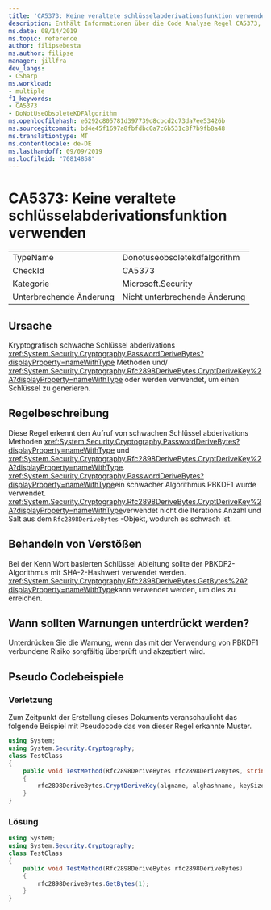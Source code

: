 ```yaml
---
title: 'CA5373: Keine veraltete schlüsselabderivationsfunktion verwenden'
description: Enthält Informationen über die Code Analyse Regel CA5373, einschließlich der Gründe, der Behebung von Verstößen und der Zeit, zu der Sie unterdrückt werden soll.
ms.date: 08/14/2019
ms.topic: reference
author: filipsebesta
ms.author: filipse
manager: jillfra
dev_langs:
- CSharp
ms.workload:
- multiple
f1_keywords:
- CA5373
- DoNotUseObsoleteKDFAlgorithm
ms.openlocfilehash: e6292c805781d397739d8cbcd2c73da7ee53426b
ms.sourcegitcommit: bd4e45f1697a8fbfdbc0a7c6b531c8f7b9fb8a48
ms.translationtype: MT
ms.contentlocale: de-DE
ms.lasthandoff: 09/09/2019
ms.locfileid: "70814858"
---
```

# <a name="ca5373-do-not-use-obsolete-key-derivation-function"></a>CA5373: Keine veraltete schlüsselabderivationsfunktion verwenden

|||
|-|-|
|TypeName|Donotuseobsoletekdfalgorithm|
|CheckId|CA5373|
|Kategorie|Microsoft.Security|
|Unterbrechende Änderung|Nicht unterbrechende Änderung|

## <a name="cause"></a>Ursache

Kryptografisch schwache Schlüssel abderivations <xref:System.Security.Cryptography.PasswordDeriveBytes?displayProperty=nameWithType> Methoden und/ <xref:System.Security.Cryptography.Rfc2898DeriveBytes.CryptDeriveKey%2A?displayProperty=nameWithType> oder werden verwendet, um einen Schlüssel zu generieren.

## <a name="rule-description"></a>Regelbeschreibung

Diese Regel erkennt den Aufruf von schwachen Schlüssel abderivations Methoden <xref:System.Security.Cryptography.PasswordDeriveBytes?displayProperty=nameWithType> und <xref:System.Security.Cryptography.Rfc2898DeriveBytes.CryptDeriveKey%2A?displayProperty=nameWithType>.
<xref:System.Security.Cryptography.PasswordDeriveBytes?displayProperty=nameWithType>ein schwacher Algorithmus PBKDF1 wurde verwendet. <xref:System.Security.Cryptography.Rfc2898DeriveBytes.CryptDeriveKey%2A?displayProperty=nameWithType>verwendet nicht die Iterations Anzahl und Salt aus dem `Rfc2898DeriveBytes` -Objekt, wodurch es schwach ist.

## <a name="how-to-fix-violations"></a>Behandeln von Verstößen

Bei der Kenn Wort basierten Schlüssel Ableitung sollte der PBKDF2-Algorithmus mit SHA-2-Hashwert verwendet werden. <xref:System.Security.Cryptography.Rfc2898DeriveBytes.GetBytes%2A?displayProperty=nameWithType>kann verwendet werden, um dies zu erreichen.

## <a name="when-to-suppress-warnings"></a>Wann sollten Warnungen unterdrückt werden?

Unterdrücken Sie die Warnung, wenn das mit der Verwendung von PBKDF1 verbundene Risiko sorgfältig überprüft und akzeptiert wird.

## <a name="pseudo-code-examples"></a>Pseudo Codebeispiele

### <a name="violation"></a>Verletzung

Zum Zeitpunkt der Erstellung dieses Dokuments veranschaulicht das folgende Beispiel mit Pseudocode das von dieser Regel erkannte Muster.

```csharp
using System;
using System.Security.Cryptography;
class TestClass
{
    public void TestMethod(Rfc2898DeriveBytes rfc2898DeriveBytes, string algname, string alghashname, int keySize, byte[] rgbIV)
    {
        rfc2898DeriveBytes.CryptDeriveKey(algname, alghashname, keySize, rgbIV);
    }
}
```

### <a name="solution"></a>Lösung

```csharp
using System;
using System.Security.Cryptography;
class TestClass
{
    public void TestMethod(Rfc2898DeriveBytes rfc2898DeriveBytes)
    {
        rfc2898DeriveBytes.GetBytes(1);
    }
}
```
